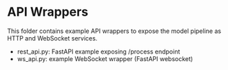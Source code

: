 # API Wrappers

This folder contains example API wrappers to expose the model pipeline as HTTP and WebSocket services.

- rest_api.py: FastAPI example exposing /process endpoint
- ws_api.py: example WebSocket wrapper (FastAPI websocket)
